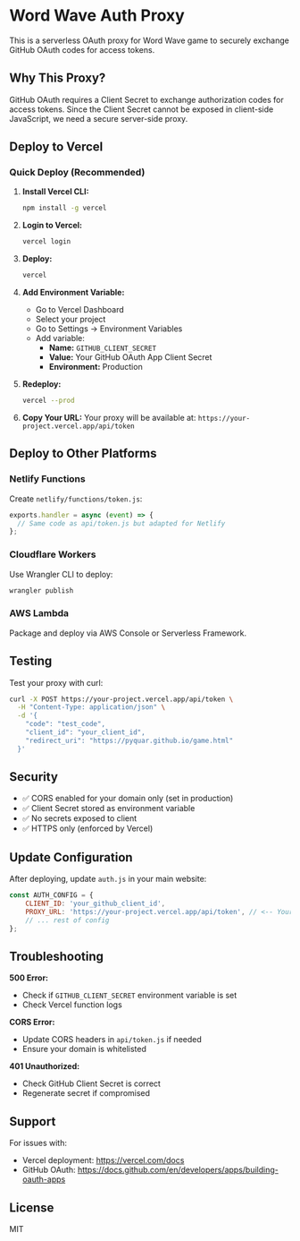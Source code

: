 # Word Wave Auth Proxy

This is a serverless OAuth proxy for Word Wave game to securely exchange GitHub OAuth codes for access tokens.

## Why This Proxy?

GitHub OAuth requires a Client Secret to exchange authorization codes for access tokens. Since the Client Secret cannot be exposed in client-side JavaScript, we need a secure server-side proxy.

## Deploy to Vercel

### Quick Deploy (Recommended)

1. **Install Vercel CLI:**
   ```bash
   npm install -g vercel
   ```

2. **Login to Vercel:**
   ```bash
   vercel login
   ```

3. **Deploy:**
   ```bash
   vercel
   ```

4. **Add Environment Variable:**
   - Go to Vercel Dashboard
   - Select your project
   - Go to Settings → Environment Variables
   - Add variable:
     - **Name:** `GITHUB_CLIENT_SECRET`
     - **Value:** Your GitHub OAuth App Client Secret
     - **Environment:** Production

5. **Redeploy:**
   ```bash
   vercel --prod
   ```

6. **Copy Your URL:**
   Your proxy will be available at: `https://your-project.vercel.app/api/token`

## Deploy to Other Platforms

### Netlify Functions

Create `netlify/functions/token.js`:
```javascript
exports.handler = async (event) => {
  // Same code as api/token.js but adapted for Netlify
};
```

### Cloudflare Workers

Use Wrangler CLI to deploy:
```bash
wrangler publish
```

### AWS Lambda

Package and deploy via AWS Console or Serverless Framework.

## Testing

Test your proxy with curl:
```bash
curl -X POST https://your-project.vercel.app/api/token \
  -H "Content-Type: application/json" \
  -d '{
    "code": "test_code",
    "client_id": "your_client_id",
    "redirect_uri": "https://pyquar.github.io/game.html"
  }'
```

## Security

- ✅ CORS enabled for your domain only (set in production)
- ✅ Client Secret stored as environment variable
- ✅ No secrets exposed to client
- ✅ HTTPS only (enforced by Vercel)

## Update Configuration

After deploying, update `auth.js` in your main website:

```javascript
const AUTH_CONFIG = {
    CLIENT_ID: 'your_github_client_id',
    PROXY_URL: 'https://your-project.vercel.app/api/token', // <-- Your proxy URL
    // ... rest of config
};
```

## Troubleshooting

**500 Error:**
- Check if `GITHUB_CLIENT_SECRET` environment variable is set
- Check Vercel function logs

**CORS Error:**
- Update CORS headers in `api/token.js` if needed
- Ensure your domain is whitelisted

**401 Unauthorized:**
- Check GitHub Client Secret is correct
- Regenerate secret if compromised

## Support

For issues with:
- Vercel deployment: https://vercel.com/docs
- GitHub OAuth: https://docs.github.com/en/developers/apps/building-oauth-apps

## License

MIT
